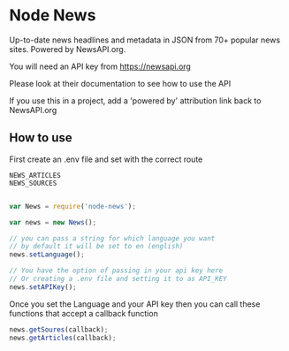 # Node News

Up-to-date news headlines and metadata in JSON from 70+ popular news sites. Powered by NewsAPI.org.

You will need an API key from https://newsapi.org

Please look at their documentation to see how to use the API

If you use this in a project, add a 'powered by' attribution link back to NewsAPI.org


## How to use
First  create an .env file  and set with the correct route
```
NEWS_ARTICLES
NEWS_SOURCES
```

```javascript

var News = require('node-news');

var news = new News();

// you can pass a string for which language you want
// by default it will be set to en (english)
news.setLanguage();

// You have the option of passing in your api key here
// Or creating a .env file and setting it to as API_KEY
news.setAPIKey();
```

Once you set the Language and your API key then you can call these functions that accept a callback function
```javascript
news.getSoures(callback);
news.getArticles(callback);

```